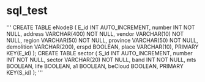 # sql_test

'''
CREATE TABLE eNodeB (
    E_id       INT AUTO_INCREMENT,
    number     INT NOT NULL,
    address    VARCHAR(400) NOT NULL,
	vendor     VARCHAR(10) NOT NULL,
	region     VARCHAR(50) NOT NULL,
	province   VARCHAR(50) NOT NULL,
	demolition VARCHAR(200),
	erspd      BOOLEAN,
	place      VARCHAR(10),
    PRIMARY KEY(E_id)
);
CREATE TABLE sector (
    S_id       INT AUTO_INCREMENT,
    number     INT NOT NULL,
    sector     VARCHAR(20) NOT NULL,
	band       INT NOT NULL,
	mts        BOOLEAN,
    life       BOOLEAN,
    a1         BOOLEAN,
    beCloud    BOOLEAN,
    PRIMARY KEY(S_id)
);
'''
